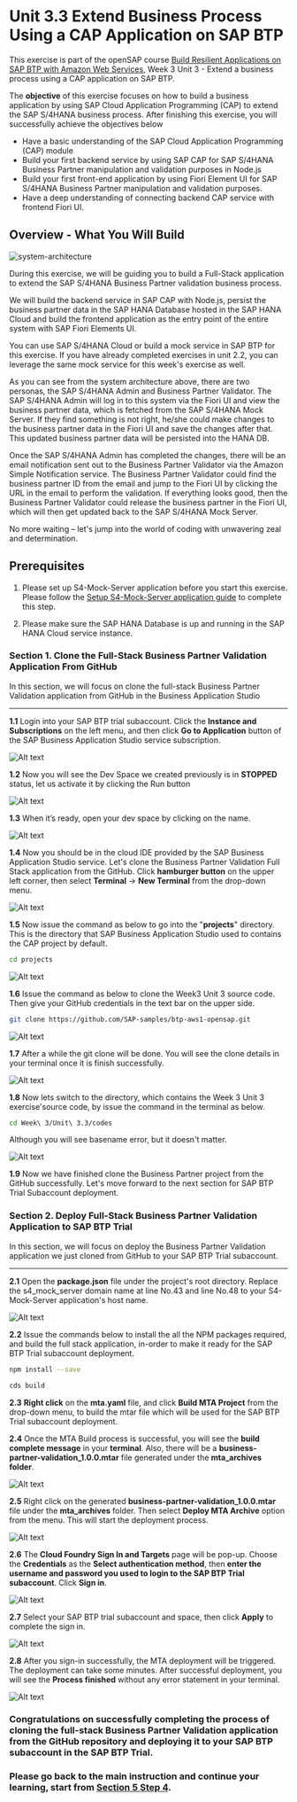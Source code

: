 # Unit 3.3 Extend Business Process Using a CAP Application on SAP BTP

This exercise is part of the openSAP course [Build Resilient Applications on SAP BTP with Amazon Web Services](https://open.sap.com/courses/aws1), Week 3 Unit 3 - Extend a business process using a CAP application on SAP BTP.

The **objective** of this exercise focuses on how to build a business application by using SAP Cloud Application Programming (CAP) to extend the SAP S/4HANA business process. After finishing this exercise, you will successfully achieve the objectives below
  - Have a basic understanding of the SAP Cloud Application Programming (CAP) module
  - Build your first backend service by using SAP CAP for SAP S/4HANA Business Partner manipulation and validation purposes in Node.js
  - Build your first front-end application by using Fiori Element UI for SAP S/4HANA Business Partner manipulation and validation purposes.
  - Have a deep understanding of connecting backend CAP service with frontend Fiori UI.

## Overview - What You Will Build 

![system-architecture](./images/system-architecture.png)

During this exercise, we will be guiding you to build a Full-Stack application to extend the SAP S/4HANA Business Partner validation business process. 

We will build the backend service in SAP CAP with Node.js, persist the business partner data in the SAP HANA Database hosted in the SAP HANA Cloud and build the frontend application as the entry point of the entire system with SAP Fiori Elements UI.

You can use SAP S/4HANA Cloud or build a mock service in SAP BTP for this exercise. If you have already completed exercises in unit 2.2, you can leverage the same mock service for this week's exercise as well.

As you can see from the system architecture above, there are two personas, the SAP S/4HANA Admin and Business Partner Validator. The SAP S/4HANA Admin will log in to this system via the Fiori UI and view the business partner data, which is fetched from the SAP S/4HANA Mock Server. If they find something is not right, he/she could make changes to the business partner data in the Fiori UI and save the changes after that. This updated business partner data will be persisted into the HANA DB.

Once the SAP S/4HANA Admin has completed the changes, there will be an email notification sent out to the Business Partner Validator via the Amazon Simple Notification service. The Business Partner Validator could find the business partner ID from the email and jump to the Fiori UI by clicking the URL in the email to perform the validation. If everything looks good, then the Business Partner Validator could release the business partner in the Fiori UI, which will then get updated back to the SAP S/4HANA Mock Server.

No more waiting – let's jump into the world of coding with unwavering zeal and determination.

## Prerequisites

1. Please set up S4-Mock-Server application before you start this exercise. Please follow the [Setup S4-Mock-Server application guide](https://github.com/SAP-samples/btp-s4hana-nocode-extension/blob/main/setup/mock/README.md) to complete this step.

2. Please make sure the SAP HANA Database is up and running in the SAP HANA Cloud service instance.

### Section 1. Clone the Full-Stack Business Partner Validation Application From GitHub

In this section, we will focus on clone the full-stack Business Partner Validation application from GitHub in the Business Application Studio

---
**1.1** Login into your SAP BTP trial subaccount. Click the **Instance and Subscriptions** on the left menu, and then click **Go to Application** button of the SAP Business Application Studio service subscription.

![Alt text](./images/cap-dev-1.png)

**1.2** Now you will see the Dev Space we created previously is in **STOPPED** status, let us activate it by clicking the Run button 

![Alt text](./images/cap-dev-2.png)

**1.3** When it’s ready, open your dev space by clicking on the name. 

![Alt text](./images/cap-dev-3.png)

**1.4** Now you should be in the cloud IDE provided by the SAP Business Application Studio service. Let's clone the Business Partner Validation Full Stack application from the GitHub. Click **hamburger button** on the upper left corner, then select **Terminal** -> **New Terminal** from the drop-down menu.

![Alt text](./images/cap-dev-107.png)

**1.5** Now issue the command as below to go into the "**projects**" directory. This is the directory that SAP Business Application Studio used to contains the CAP project by default.

  ```sh
  cd projects
  ```
![Alt text](./images/cap-dev-108.png)

**1.6** Issue the command as below to clone the Week3 Unit 3 source code. Then give your GitHub credentials in the text bar on the upper side.

  ```sh
  git clone https://github.com/SAP-samples/btp-aws1-opensap.git
  ```
![Alt text](./images/cap-dev-109.png)

**1.7** After a while the git clone will be done. You will see the clone details in your terminal once it is finish successfully.

![Alt text](./images/cap-dev-110.png)

**1.8** Now lets switch to the directory, which contains the Week 3 Unit 3 exercise'source code, by issue the command in the terminal as below.

  ```sh
  cd Week\ 3/Unit\ 3.3/codes
  ```

  Although you will see basename error, but it doesn't matter.

![Alt text](./images/cap-dev-111.png)

**1.9** Now we have finished clone the Business Partner project from the GitHub successfully. Let's move forward to the next section for SAP BTP Trial Subaccount deployment.

### Section 2. Deploy Full-Stack Business Partner Validation Application to SAP BTP Trial

In this section, we will focus on deploy the Business Partner Validation application we just cloned from GitHub to your SAP BTP Trial subaccount.

---
**2.1** Open the **package.json** file under the project's root directory. Replace the s4_mock_server domain name at line No.43 and line No.48 to your S4-Mock-Server application's host name.

![Alt text](./images/cap-dev-113.png)

**2.2** Issue the commands below to install the all the NPM packages required, and build the full stack application, in-order to make it ready for the SAP BTP Trial subaccount deployment.

  ```sh
  npm install --save
  ```

  ```sh
  cds build
  ```

**2.3** **Right click** on the **mta.yaml** file, and click **Build MTA Project** from the drop-down menu, to build the mtar file which will be used for the SAP BTP Trial subaccount deployment.


**2.4** Once the MTA Build process is successful, you will see the **build complete message** in your **terminal**. Also, there will be a **business-partner-validation_1.0.0.mtar** file generated under the **mta_archives folder**.

![Alt text](./images/cap-dev-115.png)


**2.5** Right click on the generated **business-partner-validation_1.0.0.mtar** file under the **mta_archives** folder. Then select **Deploy MTA Archive** option from the menu. This will start the deployment process.

![Alt text](./images/cap-dev-116.png)

**2.6** The **Cloud Foundry Sign In and Targets** page will be pop-up. Choose the **Credentials** as the **Select authentication method**, then **enter the username and password you used to login to the SAP BTP Trial subaccount**. Click **Sign in**.

![Alt text](./images/cap-dev-77.png)

**2.7** Select your SAP BTP trial subaccount and space, then click **Apply** to complete the sign in. 

![Alt text](./images/cap-dev-78.png)

**2.8** After you sign-in successfully, the MTA deployment will be triggered. The deployment can take some minutes. After successful deployment, you will see the **Process finished** without any error statement in your terminal.

![Alt text](./images/cap-dev-83.png)

### Congratulations on successfully completing the process of cloning the full-stack Business Partner Validation application from the GitHub repository and deploying it to your SAP BTP subaccount in the SAP BTP Trial. 

### Please go back to the main instruction and continue your learning, start from [Section 5 Step 4](https://github.com/anbazhagan-uma/opensap-btp-aws/blob/main/Week%203/Unit%203.3/README.md#step-4-setup-fiori-ui-application-in-sap-build-workzone).
